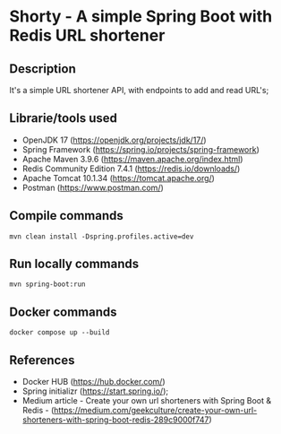 # Shorty - A simple Spring Boot with Redis URL shortener

## Description
It's a simple URL shortener API, with endpoints to add and read URL's;

## Librarie/tools used 
- OpenJDK 17 (https://openjdk.org/projects/jdk/17/)
- Spring Framework (https://spring.io/projects/spring-framework)
- Apache Maven 3.9.6 (https://maven.apache.org/index.html)
- Redis Community Edition 7.4.1 (https://redis.io/downloads/)
- Apache Tomcat 10.1.34 (https://tomcat.apache.org/)
- Postman (https://www.postman.com/)

## Compile commands
```
mvn clean install -Dspring.profiles.active=dev
```

## Run locally commands
```
mvn spring-boot:run
```

## Docker commands
```
docker compose up --build
```

## References
- Docker HUB (https://hub.docker.com/)
- Spring initializr (https://start.spring.io/);
- Medium article - Create your own url shorteners with Spring Boot & Redis - (https://medium.com/geekculture/create-your-own-url-shorteners-with-spring-boot-redis-289c9000f747)

